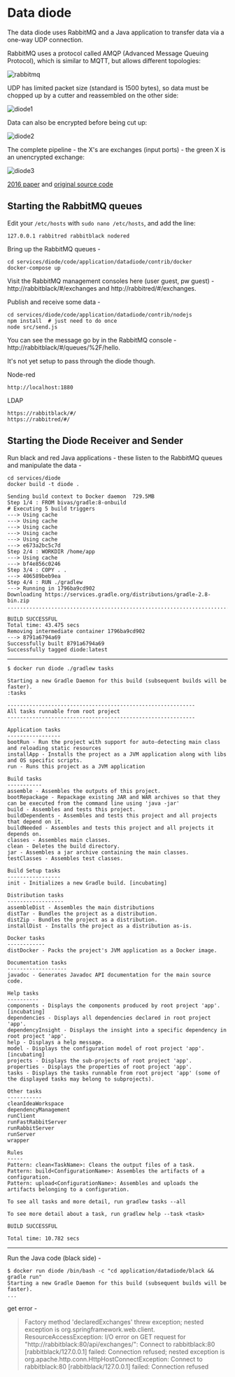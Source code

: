 # Data diode

The data diode uses RabbitMQ and a Java application to transfer data via a one-way UDP connection. 

RabbitMQ uses a protocol called AMQP (Advanced Message Queuing Protocol), which is similar to MQTT, but allows different topologies:

![rabbitmq](design/rabbitmq.png)

UDP has limited packet size (standard is 1500 bytes), so data must be chopped up by a cutter and reassembled on the other side:

![diode1](design/diode1.jpg)

Data can also be encrypted before being cut up:

![diode2](design/diode2.jpg)

The complete pipeline - the X's are exchanges (input ports) - the green X is an unencrypted exchange:

![diode3](design/diode3.png)

[2016 paper](https://arxiv.org/abs/1602.07467) and [original source code](https://github.com/marcelmaatkamp/rabbitmq-applications/tree/master/application/datadiode)


## Starting the RabbitMQ queues

Edit your `/etc/hosts` with `sudo nano /etc/hosts`, and add the line:

    127.0.0.1 rabbitred rabbitblack nodered

Bring up the RabbitMQ queues -

    cd services/diode/code/application/datadiode/contrib/docker
    docker-compose up

Visit the RabbitMQ management consoles here (user guest, pw guest) - http://rabbitblack/#/exchanges and http://rabbitred/#/exchanges.

Publish and receive some data -

    cd services/diode/code/application/datadiode/contrib/nodejs
    npm install  # just need to do once
    node src/send.js

You can see the message go by in the RabbitMQ console - http://rabbitblack/#/queues/%2F/hello. 

It's not yet setup to pass through the diode though.

Node-red

    http://localhost:1880

LDAP

    https://rabbitblack/#/
    https://rabbitred/#/


## Starting the Diode Receiver and Sender

Run black and red Java applications - these listen to the RabbitMQ queues and manipulate the data - 

    cd services/diode
    docker build -t diode .

    Sending build context to Docker daemon  729.5MB
    Step 1/4 : FROM bivas/gradle:8-onbuild
    # Executing 5 build triggers
    ---> Using cache
    ---> Using cache
    ---> Using cache
    ---> Using cache
    ---> Using cache
    ---> e673a2bc5c7d
    Step 2/4 : WORKDIR /home/app
    ---> Using cache
    ---> bf4e856c0246
    Step 3/4 : COPY . .
    ---> 406589beb9ea
    Step 4/4 : RUN ./gradlew
    ---> Running in 1796ba9cd902
    Downloading https://services.gradle.org/distributions/gradle-2.8-bin.zip
    .............................................................................................................................................................................................................

    BUILD SUCCESSFUL
    Total time: 43.475 secs
    Removing intermediate container 1796ba9cd902
    ---> 8791a6794a69
    Successfully built 8791a6794a69
    Successfully tagged diode:latest

---

    $ docker run diode ./gradlew tasks

    Starting a new Gradle Daemon for this build (subsequent builds will be faster).
    :tasks

    ------------------------------------------------------------
    All tasks runnable from root project
    ------------------------------------------------------------

    Application tasks
    -----------------
    bootRun - Run the project with support for auto-detecting main class and reloading static resources
    installApp - Installs the project as a JVM application along with libs and OS specific scripts.
    run - Runs this project as a JVM application

    Build tasks
    -----------
    assemble - Assembles the outputs of this project.
    bootRepackage - Repackage existing JAR and WAR archives so that they can be executed from the command line using 'java -jar'
    build - Assembles and tests this project.
    buildDependents - Assembles and tests this project and all projects that depend on it.
    buildNeeded - Assembles and tests this project and all projects it depends on.
    classes - Assembles main classes.
    clean - Deletes the build directory.
    jar - Assembles a jar archive containing the main classes.
    testClasses - Assembles test classes.

    Build Setup tasks
    -----------------
    init - Initializes a new Gradle build. [incubating]

    Distribution tasks
    ------------------
    assembleDist - Assembles the main distributions
    distTar - Bundles the project as a distribution.
    distZip - Bundles the project as a distribution.
    installDist - Installs the project as a distribution as-is.

    Docker tasks
    ------------
    distDocker - Packs the project's JVM application as a Docker image.

    Documentation tasks
    -------------------
    javadoc - Generates Javadoc API documentation for the main source code.

    Help tasks
    ----------
    components - Displays the components produced by root project 'app'. [incubating]
    dependencies - Displays all dependencies declared in root project 'app'.
    dependencyInsight - Displays the insight into a specific dependency in root project 'app'.
    help - Displays a help message.
    model - Displays the configuration model of root project 'app'. [incubating]
    projects - Displays the sub-projects of root project 'app'.
    properties - Displays the properties of root project 'app'.
    tasks - Displays the tasks runnable from root project 'app' (some of the displayed tasks may belong to subprojects).

    Other tasks
    -----------
    cleanIdeaWorkspace
    dependencyManagement
    runClient
    runFastRabbitServer
    runRabbitServer
    runServer
    wrapper

    Rules
    -----
    Pattern: clean<TaskName>: Cleans the output files of a task.
    Pattern: build<ConfigurationName>: Assembles the artifacts of a configuration.
    Pattern: upload<ConfigurationName>: Assembles and uploads the artifacts belonging to a configuration.

    To see all tasks and more detail, run gradlew tasks --all

    To see more detail about a task, run gradlew help --task <task>

    BUILD SUCCESSFUL

    Total time: 10.782 secs

----

Run the Java code (black side) - 

    $ docker run diode /bin/bash -c "cd application/datadiode/black && gradle run"
    Starting a new Gradle Daemon for this build (subsequent builds will be faster).
    ...

get error - 

> Factory method 'declaredExchanges' threw exception; nested exception is org.springframework.web.client.
> ResourceAccessException: I/O error on GET request for "http://rabbitblack:80/api/exchanges/":
> Connect to rabbitblack:80 [rabbitblack/127.0.0.1] failed: 
> Connection refused; nested exception is org.apache.http.conn.HttpHostConnectException: 
> Connect to rabbitblack:80 [rabbitblack/127.0.0.1] failed: 
> Connection refused

